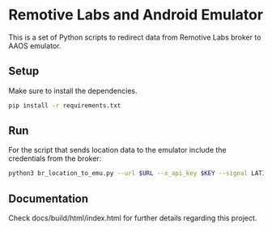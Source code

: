 # Remotive Labs and Android Emulator

This is a set of Python scripts to redirect data from Remotive Labs broker to AAOS emulator.

## Setup

Make sure to install the dependencies.

```bash
pip install -r requirements.txt
```

## Run

For the script that sends location data to the emulator include the credentials from the broker:
```bash
python3 br_location_to_emu.py --url $URL --x_api_key $KEY --signal LATITUDE --signal LONGITUDE
```

## Documentation
Check docs/build/html/index.html for further details regarding this project.


